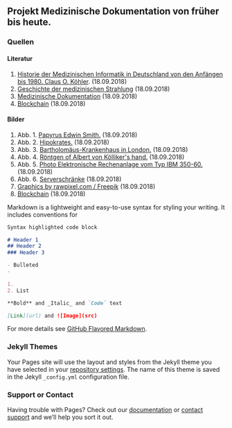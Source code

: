 ## Projekt Medizinische Dokumentation von früher bis heute.

### Quellen

#### Literatur
1. [Historie der Medizinischen Informatik in Deutschland von den Anfängen bis 1980. Claus O. Köhler](http://www.informierung.de/cokoehler/HistorieMI_Koehler_text.pdf). (18.09.2018) 
2. [Geschichte der medizinischen Strahlung](http://www.medizinischestrahlung.de/fakten-zum-thema-strahlung/geschichte-der-medizinischen-strahlung/) (18.09.2018)
3. [Medizinische Dokumentation](https://de.wikipedia.org/wiki/Medizinische_Dokumentation) (18.09.2018)
4. [Blockchain](https://de.wikipedia.org/wiki/Blockchain) (18.09.2018)

#### Bilder
1. Abb. 1. [Papyrus Edwin Smith.](https://de.wikipedia.org/wiki/Papyrus_Edwin_Smith) (18.09.2018)
2. Abb. 2. [Hipokrates.](http://akademiaducha.pl/hipokrates-ojciec-medycyny/) (18.09.2018)
3. Abb. 3. [Bartholomäus-Krankenhaus in London.](https://www.british-history.ac.uk/old-new-london/vol2/pp359-363) (18.09.2018)
4. Abb. 4. [Röntgen of Albert von Kölliker's hand.](https://de.wikipedia.org/wiki/Datei:X-ray_by_Wilhelm_R%C3%B6ntgen_of_Albert_von_K%C3%B6lliker%27s_hand_-_18960123-02.jpg) (18.09.2018)
5. Abb. 5. [Photo Elektronische Rechenanlage vom Typ IBM 350-60.](https://www.uni-kiel.de/medinfo/institut/geschichte/) (18.09.2018)
6. Abb. 6. [Serverschränke](https://ethianum-klinik-heidelberg.de/die-gruene-klinik-in-heidelberg.html) (18.09.2018)
7. [Graphics by rawpixel.com / Freepik](http://www.freepik.com) (18.09.2018)
8. [Blockchain](https://pixabay.com/en/blockchain-cryptocurrency-network-3277336/) (18.09.2018)


Markdown is a lightweight and easy-to-use syntax for styling your writing. It includes conventions for

```markdown
Syntax highlighted code block

# Header 1
## Header 2
### Header 3

- Bulleted
- 

1. 
2. List

**Bold** and _Italic_ and `Code` text

[Link](url) and ![Image](src)
```

For more details see [GitHub Flavored Markdown](https://guides.github.com/features/mastering-markdown/).

### Jekyll Themes

Your Pages site will use the layout and styles from the Jekyll theme you have selected in your [repository settings](https://github.com/kukushkova/Krankenhausinformationssystem-KIS-/settings). The name of this theme is saved in the Jekyll `_config.yml` configuration file.

### Support or Contact 

Having trouble with Pages? Check out our [documentation](https://help.github.com/categories/github-pages-basics/) or [contact support](https://github.com/contact) and we’ll help you sort it out.
